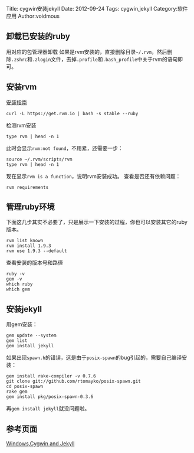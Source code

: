 Title: cygwin安装jekyll
Date: 2012-09-24
Tags: cygwin,jekyll
Category:软件应用
Author:voidmous

## 卸载已安装的ruby
用对应的包管理器卸载
如果是rvm安装的，直接删除目录`~/.rvm`，然后删除`.zshrc`和`.zlogin`文件，去掉`.profile`和`.bash_profile`中关于rvm的语句即可。

## 安装rvm
[安装指南](https://rvm.io/rvm/install/)

    curl -L https://get.rvm.io | bash -s stable --ruby

检测rvm安装

    type rvm | head -n 1

此时会显示`rvm:not found`，不用紧，还需要一步：

    source ~/.rvm/scripts/rvm
	type rvm | head -n 1

现在显示`rvm is a function`，说明rvm安装成功。
查看是否还有依赖问题：

    rvm requirements

## 管理ruby环境
下面这几步其实不必要了，只是展示一下安装的过程，你也可以安装其它的ruby版本。

    rvm list known
	rvm install 1.9.3
	rvm use 1.9.3 --default

查看安装的版本号和路径

	ruby -v
	gem -v
	which ruby
	which gem

## 安装jekyll
用gem安装：

    gem update --system
	gem list
	gem install jekyll

如果出现`spawn.h`的错误，这是由于`posix-spawn`的bug引起的，需要自己编译安装：
	
	gem install rake-compiler -v 0.7.6
	git clone git://github.com/rtomayko/posix-spawn.git
	cd posix-spawn
	rake gem
	gem install pkg/posix-spawn-0.3.6

再`gem install jekyll`就没问题啦。

## 参考页面
[Windows,Cygwin and Jekyll](http://matt.scharley.me/2012/03/10/windows-cygwin-and-jekyll.html)
